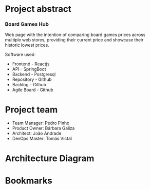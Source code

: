 # Project abstract
### Board Games Hub
Web page with the intention of comparing board games prices across multiple web stores, providing their current price and showcase their historic lowest prices.

Software used:
* Frontend - Reactjs
* API - SpringBoot
* Backend - Postgresql
* Repository - Github 
* Backlog - Github
* Agile Board - Github

# Project team
* Team Manager: Pedro Pinho
* Product Owner: Bárbara Galiza
* Architect: João Andrade
* DevOps Master: Tomás Victal

# Architecture Diagram

# Bookmarks
